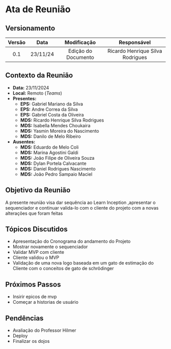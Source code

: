 # Ata de Reunião

## Versionamento

| Versão |   Data   |     Modificação     |           Responsável            |
| :----: | :------: | :-----------------: | :------------------------------: |
|  0.1   | 23/11/24 | Edição do Documento | Ricardo Henrique Silva Rodrigues |

## Contexto da Reunião

- **Data:** 23/11/2024
- **Local:** Remoto (_Teams_)
- **Presentes:**
  - **EPS:** Gabriel Mariano da Silva
  - **EPS:** Andre Correa da Silva
  - **EPS:** Gabriel Costa da Oliveira
  - **MDS:** Ricardo Henrique Silva Rodrigues
  - **MDS:** Isabella Mendes Choukaira
  - **MDS:** Yasmin Moreira do Nascimento
  - **MDS:** Danilo de Melo Ribeiro
- **Ausentes:**
  - **MDS:** Eduardo de Melo Coli
  - **MDS:** Marina Agostini Galdi
  - **MDS:** João Filipe de Oliveira Souza
  - **MDS:** Dylan Portela Calvacante
  - **MDS:** Daniel Rodrigues Nascimento
  - **MDS:** João Pedro Sampaio Maciel

## Objetivo da Reunião

A presente reunião visa dar sequência ao Learn Inception ,apresentar o sequenciador e continuar valida-lo com o cliente do projeto com a novas alterações que foram feitas

## Tópicos Discutidos

- Apresentação do Cronograma do andamento do Projeto
- Mostrar novamente o sequenciador
- Validar MVP com cliente
- Cliente validou o MVP
- Validação de uma nova logo baseada em um gato de estimação do Cliente com o conceitos de gato de schrödinger

## Próximos Passos

- Insirir epicos de mvp
- Começar a historias de usuário

## Pendências

- Avaliação do Professor Hilmer
- Deploy
- Finalizar os dojos
